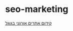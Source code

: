 # seo-marketing
[קידום אתרים אורגני בגוגל](https://www.masamedia.co.il/%d7%a7%d7%99%d7%93%d7%95%d7%9d-%d7%90%d7%aa%d7%a8%d7%99%d7%9d-%d7%90%d7%95%d7%a8%d7%92%d7%a0%d7%99-%d7%91%d7%92%d7%95%d7%92%d7%9c/)
